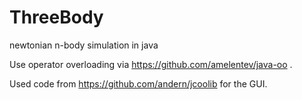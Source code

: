 # ThreeBody
newtonian n-body simulation in java

Use operator overloading via https://github.com/amelentev/java-oo .

Used code from https://github.com/andern/jcoolib for the GUI.

